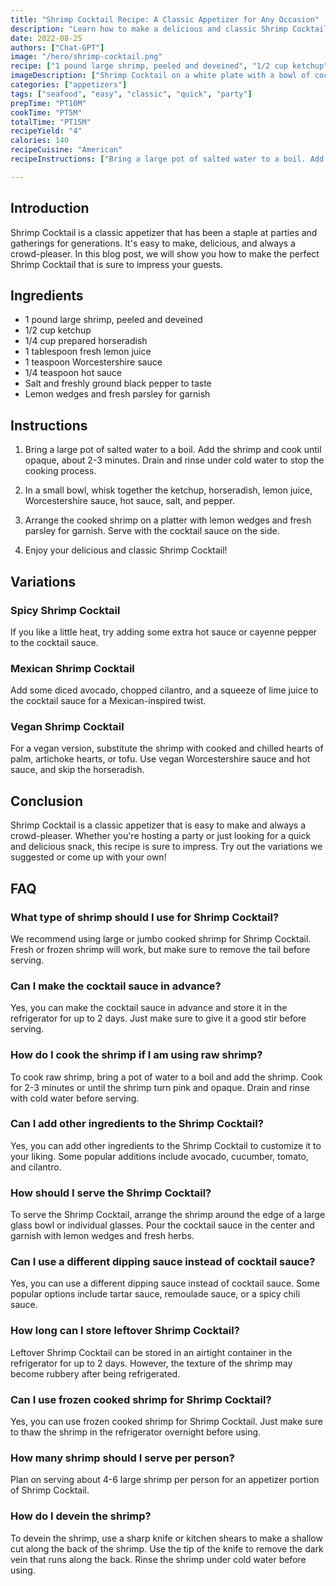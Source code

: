 ```yaml
---
title: "Shrimp Cocktail Recipe: A Classic Appetizer for Any Occasion"
description: "Learn how to make a delicious and classic Shrimp Cocktail, perfect for any occasion or gathering. This recipe is easy to make and sure to impress your guests!"
date: 2022-08-25
authors: ["Chat-GPT"]
image: "/hero/shrimp-cocktail.png"
recipe: ["1 pound large shrimp, peeled and deveined", "1/2 cup ketchup", "1/4 cup prepared horseradish", "1 tablespoon fresh lemon juice", "1 teaspoon Worcestershire sauce", "1/4 teaspoon hot sauce", "Salt and freshly ground black pepper to taste", "Lemon wedges and fresh parsley for garnish"]
imageDescription: ["Shrimp Cocktail on a white plate with a bowl of cocktail sauce, lemon wedges and parsley"]
categories: ["appetizers"]
tags: ["seafood", "easy", "classic", "quick", "party"]
prepTime: "PT10M"
cookTime: "PT5M"
totalTime: "PT15M"
recipeYield: "4"
calories: 140
recipeCuisine: "American"
recipeInstructions: ["Bring a large pot of salted water to a boil. Add the shrimp and cook until opaque, about 2-3 minutes. Drain and rinse under cold water to stop the cooking process.", "In a small bowl, whisk together the ketchup, horseradish, lemon juice, Worcestershire sauce, hot sauce, salt, and pepper.", "Arrange the cooked shrimp on a platter with lemon wedges and fresh parsley for garnish. Serve with the cocktail sauce on the side."]

---
```


## Introduction

Shrimp Cocktail is a classic appetizer that has been a staple at parties and gatherings for generations. It's easy to make, delicious, and always a crowd-pleaser. In this blog post, we will show you how to make the perfect Shrimp Cocktail that is sure to impress your guests.

## Ingredients

- 1 pound large shrimp, peeled and deveined
- 1/2 cup ketchup
- 1/4 cup prepared horseradish
- 1 tablespoon fresh lemon juice
- 1 teaspoon Worcestershire sauce
- 1/4 teaspoon hot sauce
- Salt and freshly ground black pepper to taste
- Lemon wedges and fresh parsley for garnish

## Instructions

1. Bring a large pot of salted water to a boil. Add the shrimp and cook until opaque, about 2-3 minutes. Drain and rinse under cold water to stop the cooking process.

2. In a small bowl, whisk together the ketchup, horseradish, lemon juice, Worcestershire sauce, hot sauce, salt, and pepper.

3. Arrange the cooked shrimp on a platter with lemon wedges and fresh parsley for garnish. Serve with the cocktail sauce on the side.

4. Enjoy your delicious and classic Shrimp Cocktail!

## Variations

### Spicy Shrimp Cocktail

If you like a little heat, try adding some extra hot sauce or cayenne pepper to the cocktail sauce.

### Mexican Shrimp Cocktail

Add some diced avocado, chopped cilantro, and a squeeze of lime juice to the cocktail sauce for a Mexican-inspired twist.

### Vegan Shrimp Cocktail

For a vegan version, substitute the shrimp with cooked and chilled hearts of palm, artichoke hearts, or tofu. Use vegan Worcestershire sauce and hot sauce, and skip the horseradish.

## Conclusion

Shrimp Cocktail is a classic appetizer that is easy to make and always a crowd-pleaser. Whether you're hosting a party or just looking for a quick and delicious snack, this recipe is sure to impress. Try out the variations we suggested or come up with your own!

## FAQ

### What type of shrimp should I use for Shrimp Cocktail?

We recommend using large or jumbo cooked shrimp for Shrimp Cocktail. Fresh or frozen shrimp will work, but make sure to remove the tail before serving.

### Can I make the cocktail sauce in advance?

Yes, you can make the cocktail sauce in advance and store it in the refrigerator for up to 2 days. Just make sure to give it a good stir before serving.

### How do I cook the shrimp if I am using raw shrimp?

To cook raw shrimp, bring a pot of water to a boil and add the shrimp. Cook for 2-3 minutes or until the shrimp turn pink and opaque. Drain and rinse with cold water before serving.

### Can I add other ingredients to the Shrimp Cocktail?

Yes, you can add other ingredients to the Shrimp Cocktail to customize it to your liking. Some popular additions include avocado, cucumber, tomato, and cilantro.

### How should I serve the Shrimp Cocktail?

To serve the Shrimp Cocktail, arrange the shrimp around the edge of a large glass bowl or individual glasses. Pour the cocktail sauce in the center and garnish with lemon wedges and fresh herbs.

### Can I use a different dipping sauce instead of cocktail sauce?

Yes, you can use a different dipping sauce instead of cocktail sauce. Some popular options include tartar sauce, remoulade sauce, or a spicy chili sauce.

### How long can I store leftover Shrimp Cocktail?

Leftover Shrimp Cocktail can be stored in an airtight container in the refrigerator for up to 2 days. However, the texture of the shrimp may become rubbery after being refrigerated.

### Can I use frozen cooked shrimp for Shrimp Cocktail?

Yes, you can use frozen cooked shrimp for Shrimp Cocktail. Just make sure to thaw the shrimp in the refrigerator overnight before using.

### How many shrimp should I serve per person?

Plan on serving about 4-6 large shrimp per person for an appetizer portion of Shrimp Cocktail.

### How do I devein the shrimp?

To devein the shrimp, use a sharp knife or kitchen shears to make a shallow cut along the back of the shrimp. Use the tip of the knife to remove the dark vein that runs along the back. Rinse the shrimp under cold water before using.